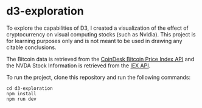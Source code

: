 # d3-exploration

To explore the capabilities of D3, I created a visualization of the effect of cryptocurrency on visual computing stocks (such as Nvidia). This project is for learning purposes only and is not meant to be used in drawing any citable conclusions.

The Bitcoin data is retrieved from the [CoinDesk Bitcoin Price Index API](https://www.coindesk.com/api/) and the NVDA Stock Information is retrieved from the [IEX API](https://iextrading.com/developer/docs/).

To run the project, clone this repository and run the following commands:

    cd d3-exploration
    npm install
    npm run dev